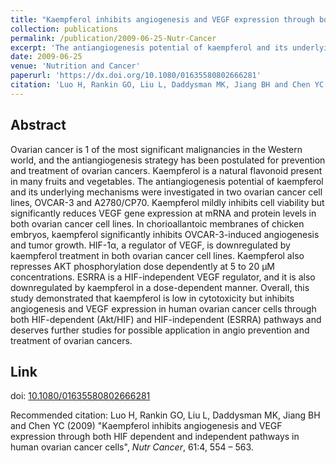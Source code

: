 ```yaml
---
title: "Kaempferol inhibits angiogenesis and VEGF expression through both HIF dependent and independent pathways in human ovarian cancer cells"
collection: publications
permalink: /publication/2009-06-25-Nutr-Cancer
excerpt: 'The antiangiogenesis potential of kaempferol and its underlying mechanisms were investigated in two ovarian cancer cell lines, OVCAR-3 and A2780/CP70.'
date: 2009-06-25
venue: 'Nutrition and Cancer'
paperurl: 'https://dx.doi.org/10.1080/01635580802666281'
citation: 'Luo H, Rankin GO, Liu L, Daddysman MK, Jiang BH and Chen YC (2009) &quot;Kaempferol inhibits angiogenesis and VEGF expression through both HIF dependent and independent pathways in human ovarian cancer cells&quot;, <i>Nutr Cancer</i>, 61:4, 554 – 563.'
---
```


## Abstract
Ovarian cancer is 1 of the most significant malignancies in the Western world, and the antiangiogenesis strategy has been postulated for prevention and treatment of ovarian cancers. Kaempferol is a natural flavonoid present in many fruits and vegetables. The antiangiogenesis potential of kaempferol and its underlying mechanisms were investigated in two ovarian cancer cell lines, OVCAR-3 and A2780/CP70. Kaempferol mildly inhibits cell viability but significantly reduces VEGF gene expression at mRNA and protein levels in both ovarian cancer cell lines. In chorioallantoic membranes of chicken embryos, kaempferol significantly inhibits OVCAR-3-induced angiogenesis and tumor growth. HIF-1α, a regulator of VEGF, is downregulated by kaempferol treatment in both ovarian cancer cell lines. Kaempferol also represses AKT phosphorylation dose dependently at 5 to 20 μM concentrations. ESRRA is a HIF-independent VEGF regulator, and it is also downregulated by kaempferol in a dose-dependent manner. Overall, this study demonstrated that kaempferol is low in cytotoxicity but inhibits angiogenesis and VEGF expression in human ovarian cancer cells through both HIF-dependent (Akt/HIF) and HIF-independent (ESRRA) pathways and deserves further studies for possible application in angio prevention and treatment of ovarian cancers.

## Link
doi: [10.1080/01635580802666281](https://dx.doi.org/10.1080/01635580802666281)

Recommended citation: Luo H, Rankin GO, Liu L, Daddysman MK, Jiang BH and Chen YC (2009) "Kaempferol inhibits angiogenesis and VEGF expression through both HIF dependent and independent pathways in human ovarian cancer cells", <i>Nutr Cancer</i>, 61:4, 554 – 563.